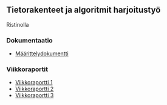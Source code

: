 ## Tietorakenteet ja algoritmit harjoitustyö

Ristinolla

### Dokumentaatio

* [Määrittelydokumentti](https://github.com/EssiPry/tiralabra-2022/blob/main/dokumentaatio/maarittelydokumentti.md)

### Viikkoraportit

* [Viikkoraportti 1](https://github.com/EssiPry/tiralabra-2022/blob/main/dokumentaatio/viikkoraportit/Viikkoraportti1.md)
* [Viikkoraportti 2](https://github.com/EssiPry/tiralabra-2022/blob/main/dokumentaatio/viikkoraportit/Viikkoraportti2.md)
* [Viikkoraportti 3](https://github.com/EssiPry/tiralabra-2022/blob/main/dokumentaatio/viikkoraportit/Viikkoraportti3.md)
